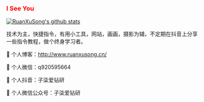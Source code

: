 ### <span style="color:red;">I See You</span>
[![RuanXuSong's github stats](https://github-readme-stats.vercel.app/api?username=RuanXuSong)](https://github.com/RuanXuSong/github-readme-stats)

技术为主，快捷指令，有用小工具，网站，画画，摄影为辅，不定期在抖音上分享一些指令教程，做个终身学习者。

🍓 个人博客：http://www.ruanxusong.cn/

🍉 个人微信：q920595664

🍎 个人抖音：子柒爱钻研

🍍 个人微信公众号：子柒爱钻研
